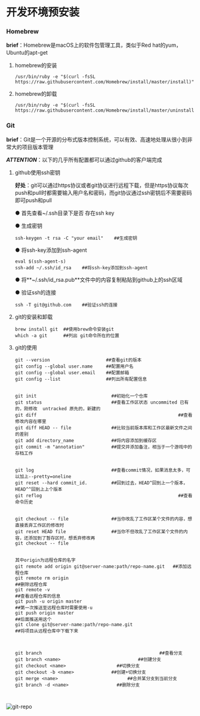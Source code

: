 # 开发环境预安装

### Homebrew

**brief**：Homebrew是macOS上的软件包管理工具，类似于Red hat的yum，Ubuntu的apt-get

1. homebrew的安装

   ```
   /usr/bin/ruby -e "$(curl -fsSL https://raw.githubusercontent.com/Homebrew/install/master/install)"
   ```

2. homebrew的卸载

   ```
   /usr/bin/ruby -e "$(curl -fsSL https://raw.githubusercontent.com/Homebrew/install/master/uninstall)"
   ```



### Git

**brief**：Git是一个开源的分布式版本控制系统，可以有效、高速地处理从很小到非常大的项目版本管理

***ATTENTION***：以下的几乎所有配置都可以通过github的客户端完成

1. github使用ssh密钥

   **好处**：git可以通过https协议或者git协议进行远程下载，但是https协议每次push和pull时都需要输入用户名和密码，而git协议通过ssh密钥后不需要密码即可push和pull

   ● 首先查看~/.ssh目录下是否 存在ssh key

   ● 生成密钥

   ```
   ssh-keygen -t rsa -C "your email"    ##生成密钥
   ```

   ● 将ssh-key添加到ssh-agent

   ```
   eval $(ssh-agent-s)
   ssh-add ~/.ssh/id_rsa    ##将ssh-key添加到ssh-agent
   ```

   ● 将**~/.ssh/id_rsa.pub**文件中的内容复制粘贴到github上的ssh区域

   ● 验证ssh的连接

   ```
   ssh -T git@github.com    ##验证ssh的连接
   ```

2. git的安装和卸载

   ```
   brew install git  ##使用brew命令安装git
   which -a git      ##列出 git命令所在的位置
   ```

3. git的使用

   ```
   git --version                     ##查看git的版本
   git config --global user.name     ##配置用户名
   git config --global user.email    ##配置邮箱
   git config --list                 ##列出所有配置信息
   
   
   git init                            ##初始化一个仓库
   git status                          ##查看工作区状态 uncommited 已有的，刚修改  untracked 原先的，新建的
   git diff														##查看修改内容在哪里 
   git diff HEAD -- file               ##比较当前版本库和工作区最新文件之间的差别
   git add directory_name              ##将内容添加到缓存区  
   git commit -m "annotation"          ##提交并添加备注，相当于一个游戏中的存档工作
   
   
   git log                             ##查看commit情况，如果消息太多，可以加上--pretty=oneline
   git reset --hard commit_id.         ##回到过去，HEAD^回到上一个版本，HEAD^^回到上上个版本
   git reflog													##查看命令历史
   
   
   git checkout -- file                ##当你改乱了工作区某个文件的内容，想直接丢弃工作区的修改时
   git reset HEAD file                 ##当你不但改乱了工作区某个文件的内容，还添加到了暂存区时，想丢弃修改再																                     git checkout -- file
   
   
   其中origin为远程仓库的名字
   git remote add origin git@server-name:path/repo-name.git   ##添加远程仓库 
   git remote rm origin 												  						 ##删除远程仓库
   git remote -v															 								 ##查看远程仓库的信息
   git push -u origin master											 						 ##第一次推送至远程仓库时需要使用-u
   git push origin master																	   ##后面推送用这个
   git clone git@server-name:path/repo-name.git						   ##将项目从远程仓库中下载下来
   
   
   
   git branch											 ##查看分支
   git branch <name>						  	 ##创建分支
   git checkout <name>			         ##切换分支
   git checkout -b <name>		       ##创建+切换分支
   git merge <name>						   	 ##合并某分支到当前分支
   git branch -d <name>				     ##删除分支
   
   
   
   ```



![git-repo](https://www.liaoxuefeng.com/files/attachments/919020037470528/0)